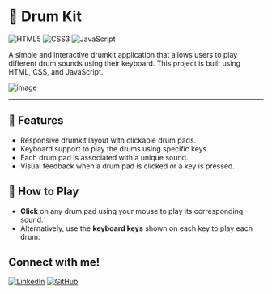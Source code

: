 # 🥁 Drum Kit

![HTML5](https://img.shields.io/badge/html5-%23E34F26.svg?style=for-the-badge&logo=html5&logoColor=white)
![CSS3](https://img.shields.io/badge/css3-%231572B6.svg?style=for-the-badge&logo=css3&logoColor=white)
![JavaScript](https://img.shields.io/badge/javascript-%23323330.svg?style=for-the-badge&logo=javascript&logoColor=%23F7DF1E)

A simple and interactive drumkit application that allows users to play different drum sounds using their keyboard. This project is built using HTML, CSS, and JavaScript.

![image](https://github.com/user-attachments/assets/1f4704cb-eeb4-40f2-a994-71fcf1cbc14a)

---

## 🎯 Features

- Responsive drumkit layout with clickable drum pads.
- Keyboard support to play the drums using specific keys.
- Each drum pad is associated with a unique sound.
- Visual feedback when a drum pad is clicked or a key is pressed.


## 🎹 How to Play

- **Click** on any drum pad using your mouse to play its corresponding sound.
- Alternatively, use the **keyboard keys** shown on each key to play each drum.

## Connect with me!

[![LinkedIn](https://img.shields.io/badge/LinkedIn-0A66C2.svg?style=for-the-badge&logo=LinkedIn&logoColor=white)](https://www.linkedin.com/in/dev-swati/)
[![GitHub](https://img.shields.io/badge/GitHub-100000?style=for-the-badge&logo=github&logoColor=white)](https://www.github.com/swatified/)
